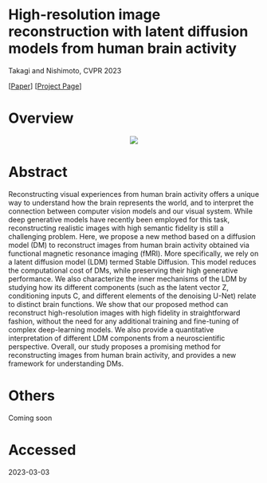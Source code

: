 # High-resolution image reconstruction with latent diffusion models from human brain activity
Takagi and Nishimoto, CVPR 2023

[[Paper](https://www.biorxiv.org/content/10.1101/2022.11.18.517004v2)]
[[Project Page](https://sites.google.com/view/stablediffusion-with-brain/)]

# Overview
<p align="center">
<img src=/visual_summary.jpg />
</p>

# Abstract
Reconstructing visual experiences from human brain activity offers a unique way to understand how the brain represents the world, and to interpret the connection between computer vision models and our visual system. While deep generative models have recently been employed for this task, reconstructing realistic images with high semantic fidelity is still a challenging problem. Here, we propose a new method based on a diffusion model (DM) to reconstruct images from human brain activity obtained via functional magnetic resonance imaging (fMRI). More specifically, we rely on a latent diffusion model (LDM) termed Stable Diffusion. This model reduces the computational cost of DMs, while preserving their high generative performance. We also characterize the inner mechanisms of the LDM by studying how its different components (such as the latent vector Z, conditioning inputs C, and different elements of the denoising U-Net) relate to distinct brain functions. We show that our proposed method can reconstruct high-resolution images with high fidelity in straightforward fashion, without the need for any additional training and fine-tuning of complex deep-learning models. We also provide a quantitative interpretation of different LDM components from a neuroscientific perspective. Overall, our study proposes a promising method for reconstructing images from human brain activity, and provides a new framework for understanding DMs.

# Others
Coming soon

# Accessed
2023-03-03
